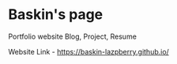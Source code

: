# Baskin's page

Portfolio website
Blog, Project, Resume

Website Link - https://baskin-lazpberry.github.io/
